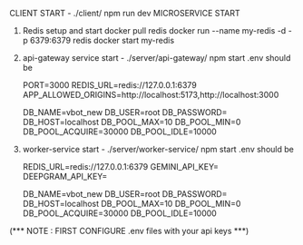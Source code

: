 CLIENT START - ./client/
    npm run dev
MICROSERVICE START 
1) Redis setup and start
   docker pull redis
   docker run --name my-redis -d -p 6379:6379 redis
   docker start my-redis
   
2) api-gateway service start - ./server/api-gateway/
   npm start
   .env should be

   PORT=3000
   REDIS_URL=redis://127.0.0.1:6379
   APP_ALLOWED_ORIGINS=http://localhost:5173,http://localhost:3000

   DB_NAME=vbot_new
   DB_USER=root
   DB_PASSWORD=
   DB_HOST=localhost
   DB_POOL_MAX=10
   DB_POOL_MIN=0
   DB_POOL_ACQUIRE=30000
   DB_POOL_IDLE=10000

3) worker-service start - ./server/worker-service/
   npm start
   .env should be

   REDIS_URL=redis://127.0.0.1:6379
   GEMINI_API_KEY=
   DEEPGRAM_API_KEY=

   DB_NAME=vbot_new
   DB_USER=root
   DB_PASSWORD=
   DB_HOST=localhost
   DB_POOL_MAX=10
   DB_POOL_MIN=0
   DB_POOL_ACQUIRE=30000
   DB_POOL_IDLE=10000

(*** NOTE : FIRST CONFIGURE .env files with your api keys ***)
